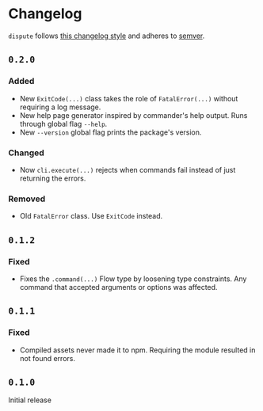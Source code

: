 # Changelog
`dispute` follows [this changelog style](https://keepachangelog.com/) and adheres to [semver](https://semver.org/).

## `0.2.0`
### Added
- New `ExitCode(...)` class takes the role of `FatalError(...)` without requiring a log message.
- New help page generator inspired by commander's help output. Runs through global flag `--help`.
- New `--version` global flag prints the package's version.

### Changed
- Now `cli.execute(...)` rejects when commands fail instead of just returning the errors.

### Removed
- Old `FatalError` class. Use `ExitCode` instead.

## `0.1.2`
### Fixed
- Fixes the `.command(...)` Flow type by loosening type constraints. Any command that accepted arguments or options was affected.

## `0.1.1`
### Fixed
- Compiled assets never made it to npm. Requiring the module resulted in not found errors.

## `0.1.0`
Initial release

